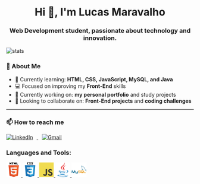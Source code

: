 <h1 align="center">Hi 👋, I'm Lucas Maravalho</h1>
<h3 align="center">Web Development student, passionate about technology and innovation.</h3>

<img src="https://github-readme-stats.vercel.app/api?username=lucasmaravalho&show_icons=true&theme=radical" alt="stats" width="49%" height="195px"/>

### 🧠 About Me 

- 🌱 Currently learning: **HTML, CSS, JavaScript, MySQL, and Java**
- 💻 Focused on improving my **Front-End** skills
- 🔭 Currently working on: **my personal portfolio** and study projects
- 👯 Looking to collaborate on: **Front-End projects** and **coding challenges**

---

### 📫 How to reach me

<a href="https://www.linkedin.com/in/lucas-maravalho-7458b22bb/" target="_blank">
  <img src="https://cdn.jsdelivr.net/gh/devicons/devicon/icons/linkedin/linkedin-original.svg" alt="LinkedIn" width="32" style="margin-right:10px;">
</a>
<a href="mailto:lucasmavalho@gmail.com">
  <img src="https://upload.wikimedia.org/wikipedia/commons/4/4e/Gmail_Icon.png" alt="Gmail" width="32" style="margin-left:10px;">
</a>

<h3 align="left">Languages and Tools:</h3>
<p align="left">
  <a href="https://www.w3.org/html/" target="_blank" rel="noreferrer">
    <img src="https://raw.githubusercontent.com/devicons/devicon/master/icons/html5/html5-original-wordmark.svg" alt="html5" width="40" height="40"/>
  </a>
  <a href="https://www.w3schools.com/css/" target="_blank" rel="noreferrer">
    <img src="https://raw.githubusercontent.com/devicons/devicon/master/icons/css3/css3-original-wordmark.svg" alt="css3" width="40" height="40"/>
  </a>
  <a href="https://www.javascript.com/" target="_blank" rel="noreferrer">
    <img src="https://raw.githubusercontent.com/devicons/devicon/master/icons/javascript/javascript-original.svg" alt="javascript" width="40" height="40"/>
  </a>
  <a href="https://www.java.com/" target="_blank" rel="noreferrer">
    <img src="https://raw.githubusercontent.com/devicons/devicon/master/icons/java/java-original.svg" alt="java" width="40" height="40"/>
  </a>
  <a href="https://www.mysql.com/" target="_blank" rel="noreferrer">
    <img src="https://raw.githubusercontent.com/devicons/devicon/master/icons/mysql/mysql-original-wordmark.svg" alt="mysql" width="40" height="40"/>
  </a>
</p>




